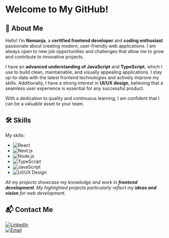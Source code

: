 # Welcome to My GitHub!

## 🚀 About Me
Hello! I’m **Nemanja**, a **certified frontend developer** and **coding enthusiast** passionate about creating modern, user-friendly web applications. I am always open to new job opportunities and challenges that allow me to grow and contribute to innovative projects.

I have an **advanced understanding of JavaScript** and **TypeScript**, which I use to build clean, maintainable, and visually appealing applications. I stay up-to-date with the latest frontend technologies and actively improve my skills. Additionally, I have a strong interest in **UI/UX design**, believing that a seamless user experience is essential for any successful product.

With a dedication to quality and continuous learning, I am confident that I can be a valuable asset to your team.

## 🛠 Skills

My skills:
- ![React](https://img.shields.io/badge/React-20232A?style=for-the-badge&logo=react&logoColor=61DAFB) 
- ![Next.js](https://img.shields.io/badge/Next.js-000000?style=for-the-badge&logo=nextdotjs&logoColor=white)
- ![Node.js](https://img.shields.io/badge/Node.js-339933?style=for-the-badge&logo=nodedotjs&logoColor=white) 
- ![TypeScript](https://img.shields.io/badge/TypeScript-007ACC?style=for-the-badge&logo=typescript&logoColor=white) 
- ![JavaScript](https://img.shields.io/badge/JavaScript-F7DF1E?style=for-the-badge&logo=javascript&logoColor=black) 
- ![UI/UX Design](https://img.shields.io/badge/UI%2FUX-Design-FFA500?style=for-the-badge&logo=figma&logoColor=white)


*All my projects showcase my knowledge and work in **frontend development**. My highlighted projects particularly reflect my **ideas and vision** for web development.*

## 📬 Contact Me
[![LinkedIn](https://img.shields.io/badge/LinkedIn-0A66C2?style=for-the-badge&logo=linkedin&logoColor=white)](https://www.linkedin.com/in/nemanja-antonijevic-6baabb2a2/)  
[![Email](https://img.shields.io/badge/Email-D14836?style=for-the-badge&logo=gmail&logoColor=white)](mailto:antonijevicnemanjaa@gmail.com)
